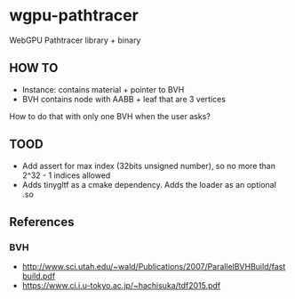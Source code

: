 # wgpu-pathtracer
WebGPU Pathtracer library + binary

## HOW TO

* Instance: contains material + pointer to BVH
* BVH contains node with AABB + leaf that are 3 vertices

How to do that with only one BVH when the user asks?

## TOOD

* Add assert for max index (32bits unsigned number), so no more than 2^32 - 1
indices allowed
* Adds tinygltf as a cmake dependency. Adds the loader as an optional .so


## References

### BVH

* http://www.sci.utah.edu/~wald/Publications/2007/ParallelBVHBuild/fastbuild.pdf
* https://www.ci.i.u-tokyo.ac.jp/~hachisuka/tdf2015.pdf
